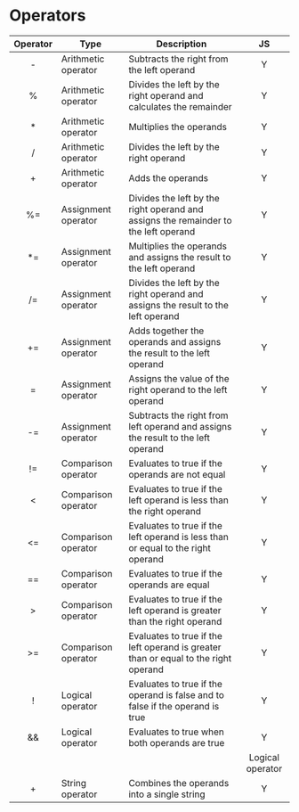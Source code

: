 # Operators

| Operator | Type | Description | JS |
| :---: | --- | --- | :---: |
|-|Arithmetic operator|Subtracts the right from the left operand | Y |   Y |  
| %|Arithmetic operator|Divides the left by the right operand and calculates the remainder | Y |  
| *|Arithmetic operator|Multiplies the operands | Y |  
| /|Arithmetic operator|Divides the left by the right operand | Y |  
| +|Arithmetic operator|Adds the operands | Y |  
| %=|Assignment operator|Divides the left by the right operand and assigns the remainder to the left operand | Y |  
| *=|Assignment operator|Multiplies the operands and assigns the result to the left operand | Y |  
| /=|Assignment operator|Divides the left by the right operand and assigns the result to the left operand | Y |  
| +=|Assignment operator|Adds together the operands and assigns the result to the left operand | Y |  
| =|Assignment operator|Assigns the value of the right operand to the left operand | Y |  
| -=|Assignment operator|Subtracts the right from left operand and assigns the result to the left operand | Y |  
| !=|Comparison operator|Evaluates to true if the operands are not equal | Y |  
| <|Comparison operator|Evaluates to true if the left operand is less than the right operand | Y |  
| <=|Comparison operator|Evaluates to true if the left operand is less than or equal to the right operand | Y |  
| ==|Comparison operator|Evaluates to true if the operands are equal | Y |  
| >|Comparison operator|Evaluates to true if the left operand is greater than the right operand | Y |  
| >=|Comparison operator|Evaluates to true if the left operand is greater than or equal to the right operand | Y |  
| !|Logical operator|Evaluates to true if the operand is false and to false if the operand is true| Y |   
| &&|Logical operator|Evaluates to true when both operands are true| Y |   
| |||Logical operator|Evaluates to true when either operand is true| Y |   
| +|String operator|Combines the operands into a single string| Y |   

